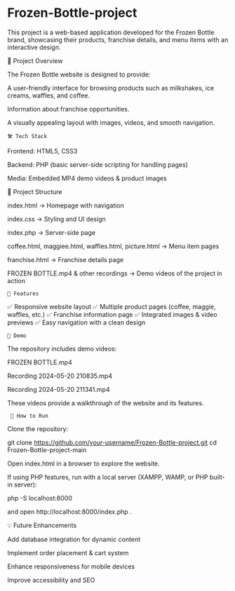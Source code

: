 # Frozen-Bottle-project
This project is a web-based application developed for the Frozen Bottle brand, showcasing their products, franchise details, and menu items with an interactive design.

   📌 Project Overview

The Frozen Bottle website is designed to provide:

A user-friendly interface for browsing products such as milkshakes, ice creams, waffles, and coffee.

Information about franchise opportunities.

A visually appealing layout with images, videos, and smooth navigation.

    🛠️ Tech Stack

Frontend: HTML5, CSS3

Backend: PHP (basic server-side scripting for handling pages)

Media: Embedded MP4 demo videos & product images

   📂 Project Structure

index.html → Homepage with navigation

index.css → Styling and UI design

index.php → Server-side page

coffee.html, maggiee.html, waffles.html, picture.html → Menu item pages

franchise.html → Franchise details page

FROZEN BOTTLE.mp4 & other recordings → Demo videos of the project in action

    🚀 Features

✅ Responsive website layout
✅ Multiple product pages (coffee, maggie, waffles, etc.)
✅ Franchise information page
✅ Integrated images & video previews
✅ Easy navigation with a clean design

    🎥 Demo

The repository includes demo videos:

FROZEN BOTTLE.mp4

Recording 2024-05-20 210835.mp4

Recording 2024-05-20 211341.mp4

These videos provide a walkthrough of the website and its features.

     📌 How to Run

Clone the repository:

git clone https://github.com/your-username/Frozen-Bottle-project.git
cd Frozen-Bottle-project-main


Open index.html in a browser to explore the website.

If using PHP features, run with a local server (XAMPP, WAMP, or PHP built-in server):

php -S localhost:8000


and open http://localhost:8000/index.php
.

   💡 Future Enhancements

Add database integration for dynamic content

Implement order placement & cart system

Enhance responsiveness for mobile devices

Improve accessibility and SEO
